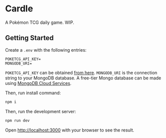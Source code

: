 # Cardle

A Pokémon TCG daily game. WIP.

## Getting Started
Create a `.env` with the following entries:

```
POKETCG_API_KEY=
MONGODB_URI=
```

`POKETCG_API_KEY` can be obtained [from here](https://dev.pokemontcg.io/).
`MONGODB_URI` is the connection string to your MongoDB database. A free-tier Mongo database can be made using [MongoDB Cloud Services](https://www.mongodb.com/products/platform/cloud).

Then, run install command:

```bash
npm i
```

Then, run the development server:

```bash
npm run dev
```

Open [http://localhost:3000](http://localhost:3000) with your browser to see the result.